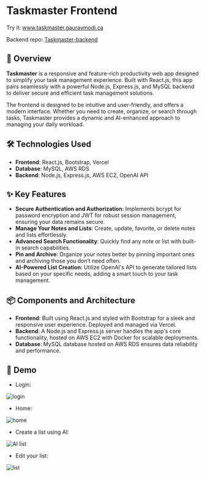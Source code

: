 # Taskmaster Frontend

Try it:
www.taskmaster.gauravmodi.ca

Backend repo:
[Taskmaster-backend](https://github.com/GauravSModi/Taskmaster-backend "Taskmaster backend")

## 🚀 Overview

**Taskmaster** is a responsive and feature-rich productivity web app designed to simplify your task management experience. Built with React.js, this app pairs seamlessly with a powerful Node.js, Express.js, and MySQL backend to deliver secure and efficient task management solutions.

The frontend is designed to be intuitive and user-friendly, and offers a modern interface. Whether you need to create, organize, or search through tasks, Taskmaster provides a dynamic and AI-enhanced approach to managing your daily workload.

## 🛠️ Technologies Used

- **Frontend**: React.js, Bootstrap, Vercel
- **Database**: MySQL, AWS RDS
- **Backend**: Node.js, Express.js, AWS EC2, OpenAI API

## ✨ Key Features

- **Secure Authentication and Authorization**: Implements bcrypt for password encryption and JWT for robust session management, ensuring your data remains secure.
- **Manage Your Notes and Lists**: Create, update, favorite, or delete notes and lists effortlessly.
- **Advanced Search Functionality**: Quickly find any note or list with built-in search capabilities.
- **Pin and Archive**: Organize your notes better by pinning important ones and archiving those you don’t need often.
- **AI-Powered List Creation**: Utilize OpenAI's API to generate tailored lists based on your specific needs, adding a smart touch to your task management.

## 📦 Components and Architecture

- **Frontend**: Built using React.js and styled with Bootstrap for a sleek and responsive user experience. Deployed and managed via Vercel.
- **Backend**: A Node.js and Express.js server handles the app's core functionality, hosted on AWS EC2 with Docker for scalable deployments.
- **Database**: MySQL database hosted on AWS RDS ensures data reliability and performance.

## 👀 Demo
- Login:

![login](https://github.com/user-attachments/assets/3767f98d-3274-4ebd-aab3-26cbaad570a4)

- Home:

![home](https://github.com/user-attachments/assets/fa23ce50-9036-4f1d-9ba7-fa2fdde235d9)

- Create a list using AI:

![AI list](https://github.com/user-attachments/assets/00b4c42c-6817-4ca6-b495-9d5afd64b598)

- Edit your list:

![list](https://github.com/user-attachments/assets/da7b63a3-68e6-4b9e-9a0e-df7c0c312037)
